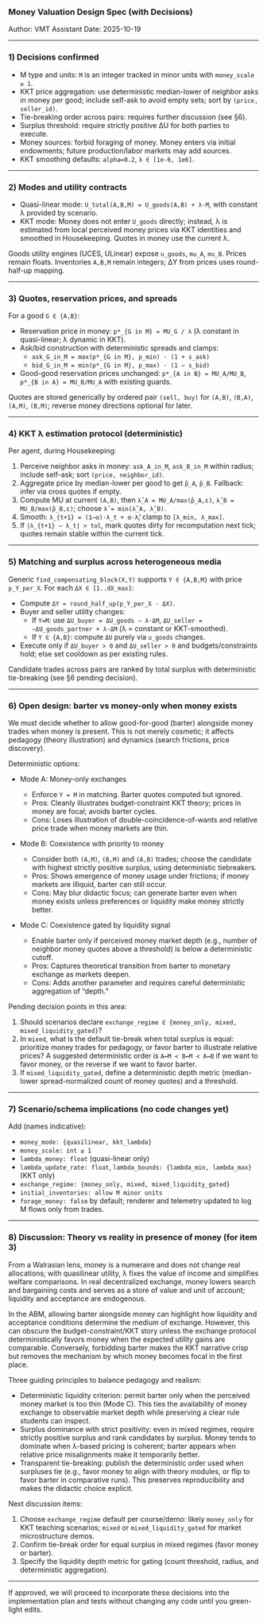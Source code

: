 ### Money Valuation Design Spec (with Decisions)

Author: VMT Assistant
Date: 2025-10-19

---

### 1) Decisions confirmed

- M type and units: `M` is an integer tracked in minor units with `money_scale ≥ 1`.
- KKT price aggregation: use deterministic median-lower of neighbor asks in money per good; include self-ask to avoid empty sets; sort by `(price, seller_id)`.
- Tie-breaking order across pairs: requires further discussion (see §6).
- Surplus threshold: require strictly positive ΔU for both parties to execute.
- Money sources: forbid foraging of money. Money enters via initial endowments; future production/labor markets may add sources.
- KKT smoothing defaults: `alpha=0.2`, `λ ∈ [1e-6, 1e6]`.

---

### 2) Modes and utility contracts

- Quasi-linear mode: `U_total(A,B,M) = U_goods(A,B) + λ·M`, with constant λ provided by scenario.
- KKT mode: Money does not enter `U_goods` directly; instead, λ is estimated from local perceived money prices via KKT identities and smoothed in Housekeeping. Quotes in money use the current λ.

Goods utility engines (UCES, ULinear) expose `u_goods`, `mu_A`, `mu_B`. Prices remain floats. Inventories `A,B,M` remain integers; ΔY from prices uses round-half-up mapping.

---

### 3) Quotes, reservation prices, and spreads

For a good `G ∈ {A,B}`:

- Reservation price in money: `p*_{G in M} = MU_G / λ` (λ constant in quasi-linear; λ dynamic in KKT).
- Ask/bid construction with deterministic spreads and clamps:
  - `ask_G_in_M = max(p*_{G in M}, p_min) · (1 + s_ask)`
  - `bid_G_in_M = min(p*_{G in M}, p_max) · (1 − s_bid)`
- Good-good reservation prices unchanged: `p*_{A in B} = MU_A/MU_B`, `p*_{B in A} = MU_B/MU_A` with existing guards.

Quotes are stored generically by ordered pair `(sell, buy)` for `(A,B)`, `(B,A)`, `(A,M)`, `(B,M)`; reverse money directions optional for later.

---

### 4) KKT λ estimation protocol (deterministic)

Per agent, during Housekeeping:

1) Perceive neighbor asks in money: `ask_A_in_M`, `ask_B_in_M` within radius; include self-ask; sort `(price, neighbor_id)`.
2) Aggregate price by median-lower per good to get `p̂_A`, `p̂_B`. Fallback: infer via cross quotes if empty.
3) Compute MU at current `(A,B)`, then `λ̂_A = MU_A/max(p̂_A,ε)`, `λ̂_B = MU_B/max(p̂_B,ε)`; choose `λ̂ = min(λ̂_A, λ̂_B)`.
4) Smooth: `λ_{t+1} = (1−α)·λ_t + α·λ̂`; clamp to `[λ_min, λ_max]`.
5) If `|λ_{t+1} − λ_t| > tol`, mark quotes dirty for recomputation next tick; quotes remain stable within the current tick.

---

### 5) Matching and surplus across heterogeneous media

Generic `find_compensating_block(X,Y)` supports `Y ∈ {A,B,M}` with price `p_Y_per_X`. For each `ΔX ∈ [1..dX_max]`:

- Compute `ΔY = round_half_up(p_Y_per_X · ΔX)`.
- Buyer and seller utility changes:
  - If `Y=M`: use `ΔU_buyer = ΔU_goods − λ·ΔM`, `ΔU_seller = −ΔU_goods_partner + λ·ΔM` (λ = constant or KKT-smoothed).
  - If `Y ∈ {A,B}`: compute `ΔU` purely via `u_goods` changes.
- Execute only if `ΔU_buyer > 0` and `ΔU_seller > 0` and budgets/constraints hold; else set cooldown as per existing rules.

Candidate trades across pairs are ranked by total surplus with deterministic tie-breaking (see §6 pending decision).

---

### 6) Open design: barter vs money-only when money exists

We must decide whether to allow good-for-good (barter) alongside money trades when money is present. This is not merely cosmetic; it affects pedagogy (theory illustration) and dynamics (search frictions, price discovery).

Deterministic options:

- Mode A: Money-only exchanges
  - Enforce `Y = M` in matching. Barter quotes computed but ignored.
  - Pros: Cleanly illustrates budget-constraint KKT theory; prices in money are focal; avoids barter cycles.
  - Cons: Loses illustration of double-coincidence-of-wants and relative price trade when money markets are thin.

- Mode B: Coexistence with priority to money
  - Consider both `(A,M)`, `(B,M)` and `(A,B)` trades; choose the candidate with highest strictly positive surplus, using deterministic tiebreakers.
  - Pros: Shows emergence of money usage under frictions; if money markets are illiquid, barter can still occur.
  - Cons: May blur didactic focus; can generate barter even when money exists unless preferences or liquidity make money strictly better.

- Mode C: Coexistence gated by liquidity signal
  - Enable barter only if perceived money market depth (e.g., number of neighbor money quotes above a threshold) is below a deterministic cutoff.
  - Pros: Captures theoretical transition from barter to monetary exchange as markets deepen.
  - Cons: Adds another parameter and requires careful deterministic aggregation of “depth.”

Pending decision points in this area:

1) Should scenarios declare `exchange_regime ∈ {money_only, mixed, mixed_liquidity_gated}`?
2) In `mixed`, what is the default tie-break when total surplus is equal: prioritize money trades for pedagogy, or favor barter to illustrate relative prices? A suggested deterministic order is `A↔M ≺ B↔M ≺ A↔B` if we want to favor money, or the reverse if we want to favor barter.
3) If `mixed_liquidity_gated`, define a deterministic depth metric (median-lower spread-normalized count of money quotes) and a threshold.

---

### 7) Scenario/schema implications (no code changes yet)

Add (names indicative):

- `money_mode: {quasilinear, kkt_lambda}`
- `money_scale: int ≥ 1`
- `lambda_money: float` (quasi-linear only)
- `lambda_update_rate: float`, `lambda_bounds: {lambda_min, lambda_max}` (KKT only)
- `exchange_regime: {money_only, mixed, mixed_liquidity_gated}`
- `initial_inventories: allow M minor units`
- `forage_money: false` by default; renderer and telemetry updated to log M flows only from trades.

---

### 8) Discussion: Theory vs reality in presence of money (for item 3)

From a Walrasian lens, money is a numeraire and does not change real allocations; with quasilinear utility, λ fixes the value of income and simplifies welfare comparisons. In real decentralized exchange, money lowers search and bargaining costs and serves as a store of value and unit of account; liquidity and acceptance are endogenous.

In the ABM, allowing barter alongside money can highlight how liquidity and acceptance conditions determine the medium of exchange. However, this can obscure the budget-constraint/KKT story unless the exchange protocol deterministically favors money when the expected utility gains are comparable. Conversely, forbidding barter makes the KKT narrative crisp but removes the mechanism by which money becomes focal in the first place.

Three guiding principles to balance pedagogy and realism:

- Deterministic liquidity criterion: permit barter only when the perceived money market is too thin (Mode C). This ties the availability of money exchange to observable market depth while preserving a clear rule students can inspect.
- Surplus dominance with strict positivity: even in mixed regimes, require strictly positive surplus and rank candidates by surplus. Money tends to dominate when λ-based pricing is coherent; barter appears when relative price misalignments make it temporarily better.
- Transparent tie-breaking: publish the deterministic order used when surpluses tie (e.g., favor money to align with theory modules, or flip to favor barter in comparative runs). This preserves reproducibility and makes the didactic choice explicit.

Next discussion items:

1) Choose `exchange_regime` default per course/demo: likely `money_only` for KKT teaching scenarios; `mixed` or `mixed_liquidity_gated` for market microstructure demos.
2) Confirm tie-break order for equal surplus in mixed regimes (favor money or barter).
3) Specify the liquidity depth metric for gating (count threshold, radius, and deterministic aggregation).

---

If approved, we will proceed to incorporate these decisions into the implementation plan and tests without changing any code until you green-light edits.


